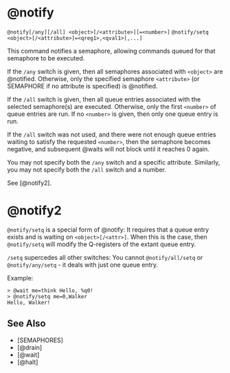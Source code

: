 # @notify
`@notify[/any][/all] <object>[/<attribute>][=<number>]`
`@notify/setq <object>[/<attribute>]=<qreg1>,<qval1>[,...]`

This command notifies a semaphore, allowing commands queued for that semaphore to be executed.

If the `/any` switch is given, then all semaphores associated with `<object>` are @notified. Otherwise, only the specified semaphore `<attribute>` (or SEMAPHORE if no attribute is specified) is @notified.

If the `/all` switch is given, then all queue entries associated with the selected semaphore(s) are executed. Otherwise, only the first `<number>` of queue entries are run. If no `<number>` is given, then only one queue entry is run.

If the `/all` switch was not used, and there were not enough queue entries waiting to satisfy the requested `<number>`, then the semaphore becomes negative, and subsequent @waits will not block until it reaches 0 again.

You may not specify both the `/any` switch and a specific attribute. Similarly, you may not specify both the `/all` switch and a number.

See [@notify2].
# @notify2
`@notify/setq` is a special form of @notify: It requires that a queue entry exists and is waiting on `<object>[/<attr>]`. When this is the case, then `@notify/setq` will modify the Q-registers of the extant queue entry.

`/setq` supercedes all other switches: You cannot `@notify/all/setq` or `@notify/any/setq` - it deals with just one queue entry.

Example:
```
> @wait me=think Hello, %q0!
> @notify/setq me=0,Walker
Hello, Walker!
```


## See Also
- [SEMAPHORES]
- [@drain]
- [@wait]
- [@halt]

